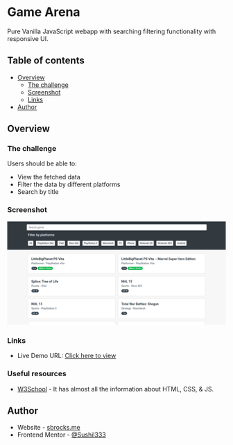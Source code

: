 # Game Arena

Pure Vanilla JavaScript webapp with searching filtering functionality with responsive UI.

## Table of contents

- [Overview](#overview)
  - [The challenge](#the-challenge)
  - [Screenshot](#screenshot)
  - [Links](#links)
- [Author](#author)

## Overview

### The challenge

Users should be able to:

- View the fetched data
- Filter the data by different platforms
- Search by title

### Screenshot

![](./Screenshot.png)

### Links

- Live Demo URL: [Click here to view](https://sushil333.github.io/frontend-mentor/game-arena/)

### Useful resources

- [W3School](https://www.w3schools.com/) - It has almost all the information about HTML, CSS, & JS.

## Author

- Website - [sbrocks.me](https://www.your-site.com)
- Frontend Mentor - [@Sushil333](https://www.frontendmentor.io/profile/Sushil333)
